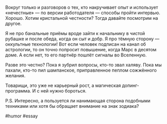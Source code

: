 Вокруг только и разговоров о тех, кто накручивает опыт и использует «нечестные» — по версии работодателя — способы пройти интервью. Хорошо. Хотим кристальной честности? Тогда давайте посмотрим на другое.

Я не про банальные приёмы вроде зайти к начальнику в чистой рубашке и после обеда, когда он сыт и добр. Я про тёмную сторону — оккультные технологии! Вот если человек подписан на канал об астрологии, то он точно попросит повышение, когда Марс в десятом доме. А если нет, то его партнёр пошлёт сигналы во Вселенную.

Разве это честно? Пока я зубрил вопросы, кто-то звал халяву. Пока мы пахали, кто-то пил шампанское, приправленное пеплом сожжённого желания.

Товарищи, это уже не карьерный рост, а магическая допинг-программа. И с ней нужно бороться.

P.S. Интересно, а пользуется ли нанимающая сторона подобными техниками или хотя бы обращает внимание на знак зодиака?

#humor #essay